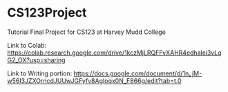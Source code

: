# CS123Project
Tutorial Final Project for CS123 at Harvey Mudd College

Link to Colab: https://colab.research.google.com/drive/1kczMjLRQFFvXAHR4edhalei3vLqG2_OX?usp=sharing

Link to Writing portion: https://docs.google.com/document/d/1n_jM-w56I3JZXOrncdJUUwJGFyfv8AgIoqx0N_F866g/edit?tab=t.0


